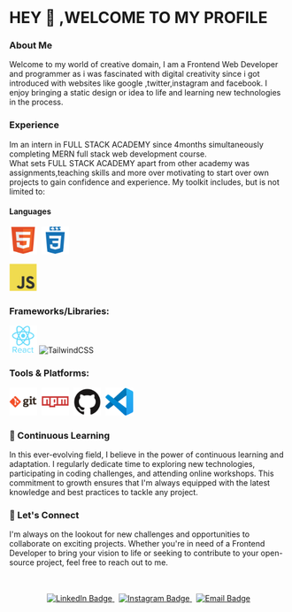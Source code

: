 
<br>






# HEY 👋 ,WELCOME TO MY PROFILE 

### About Me
Welcome to my world of creative domain, I am a
Frontend Web Developer and programmer  as i  was fascinated with digital  creativity since i got introduced with websites like google ,twitter,instagram and facebook. I enjoy bringing a static design or idea to life and learning new technologies in the process.

### Experience
Im an intern in FULL STACK ACADEMY since 4months simultaneously completing MERN full stack web development course.
<br>
What sets FULL STACK ACADEMY apart from other academy was assignments,teaching skills and more over motivating to start over own projects to gain confidence and experience. 
My toolkit includes, but is not limited to:

 #### Languages 
<div>
   <img src="https://github.com/devicons/devicon/blob/master/icons/html5/html5-original.svg" title="HTML5" alt="HTML" width="50" height="50"/>&nbsp;
  <img src="https://github.com/devicons/devicon/blob/master/icons/css3/css3-plain-wordmark.svg"  title="CSS3" alt="CSS" width="50" height="50"/>&nbsp;
 
  <img src="https://github.com/devicons/devicon/blob/master/icons/javascript/javascript-original.svg" title="JavaScript" alt="JavaScript" width="50" height="50"/>&nbsp;

</div>

### Frameworks/Libraries: 
<div>
 
  <img src="https://github.com/devicons/devicon/blob/master/icons/react/react-original-wordmark.svg" title="React" alt="React" width="50" height="50"/>
  <img src="icons/bootstrap/bootstrap-original.svg" title="TailwindCSS" alt="TailwindCSS" width="50" height="50" />&nbsp;

  
</div>

### Tools & Platforms: 
<div>
 <img src="https://github.com/devicons/devicon/blob/master/icons/git/git-original-wordmark.svg" title="Git" alt="Git" width="50" height="50"/>&nbsp;
 <img src="https://github.com/devicons/devicon/blob/master/icons/npm/npm-original-wordmark.svg" title="npm" alt="npm" width="50" height="50"/>&nbsp;
 <img src="https://github.com/devicons/devicon/blob/master/icons/github/github-original.svg" title="GitHub" alt="GitHub" width="50" height="50"/>&nbsp;
 <img src="https://github.com/devicons/devicon/blob/master/icons/vscode/vscode-original.svg" title="VSCode" alt="VSCode" width="50" height="50"/>&nbsp;
</div>

### 🌱 Continuous Learning
In this ever-evolving field, I believe in the power of continuous learning and adaptation. I regularly dedicate time to exploring new technologies, participating in coding challenges, and attending online workshops. This commitment to growth ensures that I'm always equipped with the latest knowledge and best practices to tackle any project.

### 🤝 Let's Connect
I'm always on the lookout for new challenges and opportunities to collaborate on exciting projects. Whether you're in need of a Frontend Developer to bring your vision to life or seeking to contribute to your open-source project, feel free to reach out to me.

<div id="badges" align="center">
  <br><br>
  <a href="www.linkedin.com/in/mahreen-hafsa-05b3b6257">
    <img src="https://img.shields.io/badge/LinkedIn-blue?style=for-the-badge&logo=linkedin&logoColor=white" alt="LinkedIn Badge"/>
  </a>&nbsp;
  
  <a href="https://www.instagram.com/mahreen_s11">
    <img src="https://img.shields.io/badge/Instagram-blue?style=for-the-badge&logo=instagram&logoColor=white&color=e95950" alt="Instagram Badge" />
  </a>&nbsp;
  <a href="mahreenhafsa11@gmail.com">
    <img src="https://img.shields.io/badge/Gmail-blue?style=for-the-badge&logo=gmail&logoColor=white&color=bb001b" alt="Email Badge" />
  </a>
</div>

<br>




